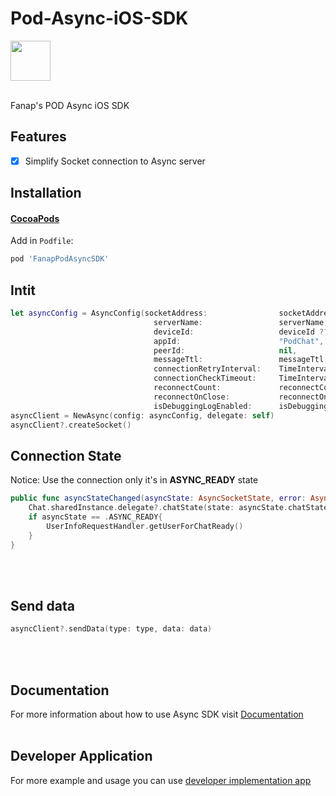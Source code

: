 # Pod-Async-iOS-SDK
<img src="https://gitlab.com/hamed8080/fanappodasyncsdk/-/raw/gl-pages/.docs/favicon.svg"  width="64" height="64">
<br />
<br />

Fanap's POD Async iOS SDK
## Features

- [x] Simplify Socket connection to Async server

## Installation

#### [CocoaPods](https://cocoapods.org) 

Add in `Podfile`:

```ruby
pod 'FanapPodAsyncSDK'
```

## Intit 

```swift
let asyncConfig = AsyncConfig(socketAddress:                socketAddress,
                                serverName:                 serverName,
                                deviceId:                   deviceId ?? UUID().uuidString,
                                appId:                      "PodChat", // PodChat is default app Id
                                peerId:                     nil,
                                messageTtl:                 messageTtl,
                                connectionRetryInterval:    TimeInterval(connectionRetryInterval),
                                connectionCheckTimeout:     TimeInterval(connectionCheckTimeout),
                                reconnectCount:             reconnectCount,
                                reconnectOnClose:           reconnectOnClose,
                                isDebuggingLogEnabled:      isDebuggingAsyncEnable)
asyncClient = NewAsync(config: asyncConfig, delegate: self)
asyncClient?.createSocket()
```

## Connection State
Notice: Use the connection only it's in <b>ASYNC_READY</b> state  
```swift
public func asyncStateChanged(asyncState: AsyncSocketState, error: AsyncError?) {
    Chat.sharedInstance.delegate?.chatState(state: asyncState.chatState, currentUser: nil, error: error?.chatError)
    if asyncState == .ASYNC_READY{
        UserInfoRequestHandler.getUserForChatReady()
    }
}
```
<br/>
<br/>

## Send data 
```swift
asyncClient?.sendData(type: type, data: data)
```
<br/>
<br/>

## Documentation
For more information about how to use Async SDK visit [Documentation](https://hamed8080.gitlab.io/fanappodasyncsdk/documentation/fanappodasyncsdk/) 
<br/>
<br/>

## Developer Application 
For more example and usage you can use [developer implementation app](https://github.com/hamed8080/ChatImplementation)
